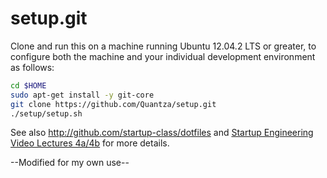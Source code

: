 setup.git
=========
Clone and run this on a machine running Ubuntu 12.04.2 LTS or greater, to
configure both the machine and your individual development environment as
follows:

```sh
cd $HOME
sudo apt-get install -y git-core
git clone https://github.com/Quantza/setup.git
./setup/setup.sh   
```

See also http://github.com/startup-class/dotfiles and
[Startup Engineering Video Lectures 4a/4b](https://class.coursera.org/startup-001/lecture/index)
for more details.

--Modified for my own use--






